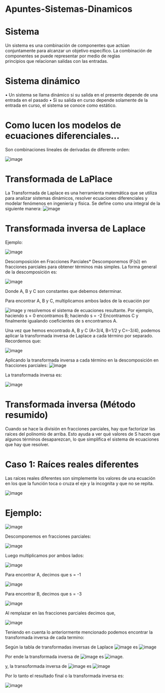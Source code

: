# Apuntes-Sistemas-Dinamicos

  # Sistema
  Un sistema es una combinación de componentes que actúan conjuntamente para alcanzar un objetivo específico. La combinación de componentes se puede representar por medio de reglas      
  principios que relacionan salidas con las entradas.

  # Sistema dinámico
  • Un sistema se llama dinámico si su salida en el presente
  depende de una entrada en el pasado
  • Si su salida en curso depende solamente de la entrada en
  curso, el sistema se conoce como estático.

  # Como lucen los modelos de ecuaciones diferenciales…
  Son combinaciones lineales de derivadas de diferente orden:
  
  ![image](https://github.com/user-attachments/assets/54057239-3757-426a-b4f3-2e6480e5c151)

  # Transformada de LaPlace
  La Transformada de Laplace es una herramienta matemática que se utiliza para analizar sistemas dinámicos, resolver ecuaciones diferenciales y modelar fenómenos en ingeniería y física.    Se define como una integral  de la siguiente manera:
   ![image](https://github.com/user-attachments/assets/7f33218d-6722-438f-87a7-32ee78d290fd)

  



  # Transformada inversa de Laplace

  Ejemplo:

  ![image](https://github.com/user-attachments/assets/17b0d6c9-6015-44c3-805a-382422a8164c)

  Descomposición en Fracciones Parciales*
  Descomponemos \(F(s)\) en fracciones parciales para obtener términos más simples.  La forma general de la descomposición es:

  ![image](https://github.com/user-attachments/assets/0505596d-ff46-4c63-a67c-58f9002c6d6f)

  Donde A, B y C son constantes que debemos determinar.

  Para encontrar A, B y C, multiplicamos ambos lados de la ecuación por 

  ![image](https://github.com/user-attachments/assets/c7cfffcc-8d79-4742-9a98-721474939615)  y resolvemos el sistema de ecuaciones resultante.  Por ejemplo, haciendo
  s = 0 encontramos B; haciendo s = -2 Encontramos C y finalmente igualando coeficientes de s encontramos A.

  Una vez que hemos encontrado A, B y C (A=3/4, B=1/2 y C=-3/4), podemos aplicar la transformada inversa de Laplace a cada término por separado.  
  Recordemos que: 

  ![image](https://github.com/user-attachments/assets/18e0b9a1-1177-4930-af3d-5a09bfce3b7d)

  Aplicando la transformada inversa a cada término en la descomposición en fracciones parciales:
  ![image](https://github.com/user-attachments/assets/1d6d0994-6e21-45ea-9781-8c5c63e942a4)

  La transformada inversa es: 

  ![image](https://github.com/user-attachments/assets/69a287c5-59cf-4d9f-851e-0d136cfde8c3)


# Transformada inversa (Método resumido)
Cuando se hace la división en fracciones parciales, hay que factorizar las raíces del polinomio de arriba. Esto ayuda a ver qué valores de S
hacen que algunos términos desaparezcan, lo que simplifica el sistema de ecuaciones que hay que resolver.

  # Caso 1: Raíces reales diferentes
  
Las raíces reales diferentes son simplemente los valores de una ecuación en los que la función toca o cruza el eje y la incognita y que no se repita.

![image](https://github.com/user-attachments/assets/342f9510-d63b-4b5e-bc95-304f22a33564)

# Ejemplo: 

![image](https://github.com/user-attachments/assets/90e0435b-413c-44c1-8664-1dc27f487eb8)

Descomponemos en fracciones parciales: 

![image](https://github.com/user-attachments/assets/57de157e-d312-4d86-9a84-9520ea94e142)

Luego multiplicamos por ambos lados:

![image](https://github.com/user-attachments/assets/f2af4794-295f-4885-95a8-0191ea22a0c0)

Para encontrar A, decimos que s = -1

![image](https://github.com/user-attachments/assets/5950387f-2869-4338-91c1-7c2b8672f40b)

Para encontrar B, decimos que s = -3

![image](https://github.com/user-attachments/assets/d9d0d55c-424b-4da5-8c15-ca57478a34f8)

Al remplazar en las fracciones parciales decimos que, 

![image](https://github.com/user-attachments/assets/a11d46c6-f42c-4adb-a42d-043df07b2422)

Teniendo en cuenta lo anteriormente mencionado podemos encontrar la transformada inversa de cada termino:

Según la tabla de transformadas inversas de Laplace ![image](https://github.com/user-attachments/assets/c3df4d4e-cfdc-4f32-8873-c993c6e113fc)  es   ![image](https://github.com/user-attachments/assets/c0762ae0-98b9-481a-bcc5-ec7f9d6b2bb1)


Por ende la transformada inversa de ![image](https://github.com/user-attachments/assets/819e490a-d25e-4475-a0f3-27d2d116058e)  es ![image](https://github.com/user-attachments/assets/9f2e6d56-4390-47d0-97ed-72657bff3208).

y, la transoformada inversa de ![image](https://github.com/user-attachments/assets/70f6fa13-4e7b-4e6f-b3d8-1b1acf16ff63)
es   ![image](https://github.com/user-attachments/assets/2bddae17-dd00-44e3-952b-f2635d03a58d)

Por lo tanto el resultado final o la transformada inversa es:

![image](https://github.com/user-attachments/assets/b938e787-afe6-4e64-8b7a-6c2e36327a5c)














  


   
  



   

